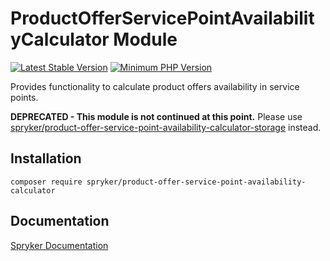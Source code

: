 # ProductOfferServicePointAvailabilityCalculator Module
[![Latest Stable Version](https://poser.pugx.org/spryker/product-offer-service-point-availability-calculator/v/stable.svg)](https://packagist.org/packages/spryker/product-offer-service-point-availability-calculator)
[![Minimum PHP Version](https://img.shields.io/badge/php-%3E%3D%208.0-8892BF.svg)](https://php.net/)

Provides functionality to calculate product offers availability in service points.

**DEPRECATED - This module is not continued at this point.**
Please use [spryker/product-offer-service-point-availability-calculator-storage](https://github.com/spryker/product-offer-service-point-availability-calculator-storage) instead.

## Installation

```
composer require spryker/product-offer-service-point-availability-calculator
```

## Documentation

[Spryker Documentation](https://docs.spryker.com)

